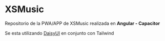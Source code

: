 # XSMusic

Repositorio de la PWA/APP de XSMusic realizada en **Angular - Capacitor**

Se esta utilizando [DaisyUI](https://daisyui.com/docs) en conjunto con Tailwind
